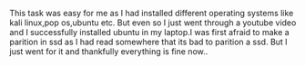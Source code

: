 This task was easy for me as I had installed different operating systems like kali linux,pop os,ubuntu etc. But even so I just went through a youtube video and I successfully installed ubuntu in my laptop.I was first afraid to make a parition in ssd as I had read somewhere that its bad to parition a ssd. But I just went for it and thankfully everything is fine now..
